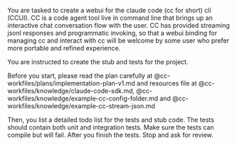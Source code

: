You are tasked to create a webui for the claude code (cc for short) cli (CCUI). CC is a code agent tool live in command line that brings up an interactive chat conversation flow with the user. CC has provided streaming jsonl responses and programmatic invoking, so that a webui binding for managing cc and interact with cc will be welcome by some user who prefer more portable and refined experience.

You are instructed to create the stub and tests for the project.

Before you start, please read the plan carefully at @cc-workfiles/plans/implementation-plan-v1.md and resources file at @cc-workfiles/knowledge/claude-code-sdk.md, @cc-workfiles/knowledge/example-cc-config-folder.md and @cc-workfiles/knowledge/example-cc-stream-json.md

Then, you list a detailed todo list for the tests and stub code. The tests should contain both unit and integration tests. Make sure the tests can compile but will fail. After you finish the tests. Stop and ask for review.
